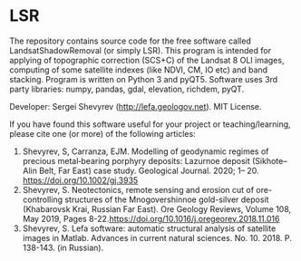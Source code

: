 # LSR
The repository contains source code for the free software called LandsatShadowRemoval (or simply LSR). This program is intended for applying of topographic correction (SCS+C) of the Landsat 8 OLI images, computing of some satellite indexes (like NDVI, CM, IO etc) and band stacking.
Program is written on Python 3 and pyQT5. 
Software uses 3rd party libraries: numpy, pandas, gdal, elevation, richdem, pyQT.

Developer: Sergei Shevyrev (http://lefa.geologov.net). MIT License.

If you have found this software useful for your project or teaching/learning, please cite one (or more) of the following articles:

1. Shevyrev, S, Carranza, EJM. Modelling of geodynamic regimes of precious metal‐bearing porphyry deposits: Lazurnoe deposit (Sikhote–Alin Belt, Far East) case study. Geological Journal. 2020; 1– 20. https://doi.org/10.1002/gj.3935
2. Shevyrev, S. Neotectonics, remote sensing and erosion cut of ore-controlling structures of the Mnogovershinnoe gold-silver deposit (Khabarovsk Krai, Russian Far East). Ore Geology Reviews, Volume 108, May 2019, Pages 8-22.https://doi.org/10.1016/j.oregeorev.2018.11.016 
3. Shevyrev, S. Lefa software: automatic structural analysis of satellite images in Matlab. Advances in current natural sciences. No. 10. 2018. P. 138-143. (in Russian).
